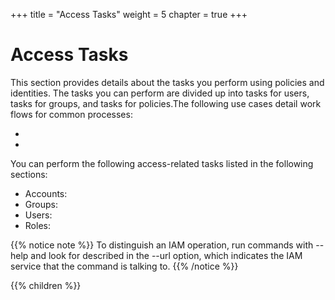 +++
title = "Access Tasks"
weight = 5
chapter = true
+++


# Access Tasks
This section provides details about the tasks you perform using policies and identities. The tasks you can perform are divided up into tasks for users, tasks for groups, and tasks for policies.The following use cases detail work flows for common processes: 



* 
* 
You can perform the following access-related tasks listed in the following sections: 



* Accounts: 
* Groups: 
* Users: 
* Roles: 

{{% notice note %}}
To distinguish an IAM operation, run commands with --help and look for described in the --url option, which indicates the IAM service that the command is talking to. 
{{% /notice %}}




{{% children %}}

